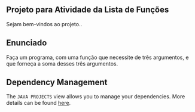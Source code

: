 ## Projeto para Atividade da Lista de Funções

Sejam bem-vindos ao projeto..

## Enunciado

Faça um programa, com uma função que necessite de três argumentos, e que forneça a soma desses três argumentos.

## Dependency Management

The `JAVA PROJECTS` view allows you to manage your dependencies. More details can be found [here](https://github.com/microsoft/vscode-java-dependency#manage-dependencies).